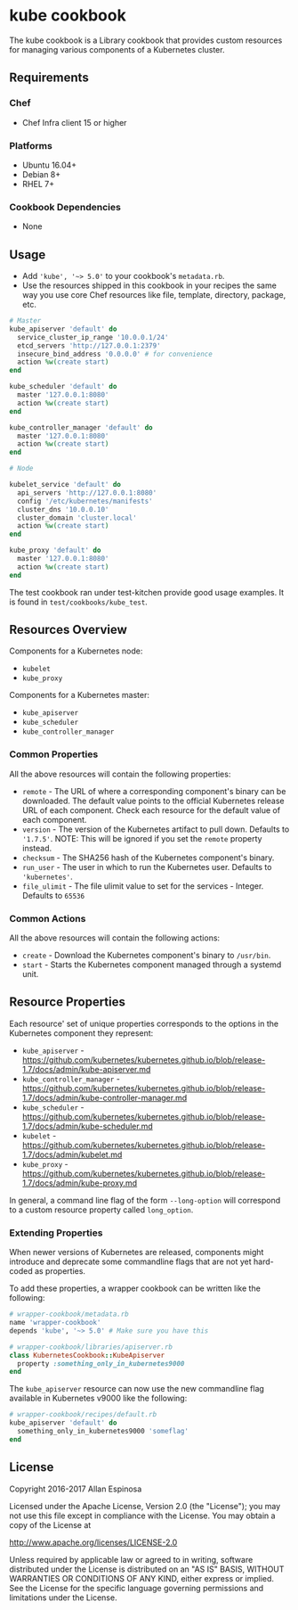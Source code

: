 # kube cookbook

The kube cookbook is a Library cookbook that provides custom resources for
managing various components of a Kubernetes cluster.

## Requirements

### Chef

* Chef Infra client 15 or higher

### Platforms

* Ubuntu 16.04+
* Debian 8+
* RHEL 7+

### Cookbook Dependencies

- None

## Usage

* Add `'kube', '~> 5.0'` to your cookbook's `metadata.rb`.
* Use the resources shipped in this cookbook in your recipes the same way you
  use core Chef resources like file, template, directory, package, etc.

```ruby
# Master
kube_apiserver 'default' do
  service_cluster_ip_range '10.0.0.1/24'
  etcd_servers 'http://127.0.0.1:2379'
  insecure_bind_address '0.0.0.0' # for convenience
  action %w(create start)
end

kube_scheduler 'default' do
  master '127.0.0.1:8080'
  action %w(create start)
end

kube_controller_manager 'default' do
  master '127.0.0.1:8080'
  action %w(create start)
end

# Node

kubelet_service 'default' do
  api_servers 'http://127.0.0.1:8080'
  config '/etc/kubernetes/manifests'
  cluster_dns '10.0.0.10'
  cluster_domain 'cluster.local'
  action %w(create start)
end

kube_proxy 'default' do
  master '127.0.0.1:8080'
  action %w(create start)
end
```

The test cookbook ran under test-kitchen provide good usage examples.  It is
found in `test/cookbooks/kube_test`.

## Resources Overview

Components for a Kubernetes node:

* `kubelet`
* `kube_proxy`

Components for a Kubernetes master:

* `kube_apiserver`
* `kube_scheduler`
* `kube_controller_manager`

### Common Properties

All the above resources will contain the following properties:

* `remote` - The URL of where a corresponding component's binary can be
  downloaded.  The default value points to the official Kubernetes release URL of
  each component.  Check each resource for the default value of each component.
* `version` - The version of the Kubernetes artifact to pull down.  Defaults to
  `'1.7.5'`.  NOTE: This will be ignored if you set the `remote` property
  instead.
* `checksum` - The SHA256 hash of the Kubernetes component's binary.
* `run_user` - The user in which to run the Kubernetes user.  Defaults to
  `'kubernetes'`.
* `file_ulimit` - The file ulimit value to set for the services - Integer.
  Defaults to `65536`

### Common Actions

All the above resources will contain the following actions:

* `create` - Download the Kubernetes component's binary to `/usr/bin`.
* `start` - Starts the Kubernetes component managed through a systemd unit.

## Resource Properties

Each resource' set of unique properties corresponds to the options in the
Kubernetes component they represent:

* `kube_apiserver` - <https://github.com/kubernetes/kubernetes.github.io/blob/release-1.7/docs/admin/kube-apiserver.md>
* `kube_controller_manager` - <https://github.com/kubernetes/kubernetes.github.io/blob/release-1.7/docs/admin/kube-controller-manager.md>
* `kube_scheduler` - <https://github.com/kubernetes/kubernetes.github.io/blob/release-1.7/docs/admin/kube-scheduler.md>
* `kubelet` - <https://github.com/kubernetes/kubernetes.github.io/blob/release-1.7/docs/admin/kubelet.md>
* `kube_proxy` - <https://github.com/kubernetes/kubernetes.github.io/blob/release-1.7/docs/admin/kube-proxy.md>

In general, a command line flag of the form `--long-option` will correspond to a
custom resource property called `long_option`.

### Extending Properties

When newer versions of Kubernetes are released, components might introduce and
deprecate some commandline flags that are not yet hard-coded as properties.

To add these properties, a wrapper cookbook can be written like the following:

```ruby
# wrapper-cookbook/metadata.rb
name 'wrapper-cookbook'
depends 'kube', '~> 5.0' # Make sure you have this

# wrapper-cookbook/libraries/apiserver.rb
class KubernetesCookbook::KubeApiserver
  property :something_only_in_kubernetes9000
end
```

The `kube_apiserver` resource can now use the new commandline flag available in
Kubernetes v9000 like the following:

```ruby
# wrapper-cookbook/recipes/default.rb
kube_apiserver 'default' do
  something_only_in_kubernetes9000 'someflag'
end
```

## License

Copyright 2016-2017 Allan Espinosa

Licensed under the Apache License, Version 2.0 (the "License");
you may not use this file except in compliance with the License.
You may obtain a copy of the License at

  http://www.apache.org/licenses/LICENSE-2.0

Unless required by applicable law or agreed to in writing, software
distributed under the License is distributed on an "AS IS" BASIS,
WITHOUT WARRANTIES OR CONDITIONS OF ANY KIND, either express or implied.
See the License for the specific language governing permissions and
limitations under the License.
